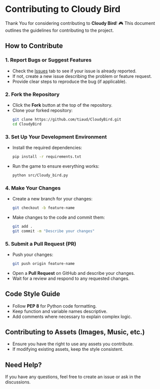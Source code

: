 # **Contributing to Cloudy Bird**  

Thank You for considering contributing to **Cloudy Bird**! 🎮 This document outlines the guidelines for contributing to the project.  

## **How to Contribute**  

### **1. Report Bugs or Suggest Features**  
- Check the [Issues](https://github.com/tiaud/CloudyBird/issues) tab to see if your issue is already reported.  
- If not, create a new issue describing the problem or feature request.  
- Provide clear steps to reproduce the bug (if applicable).  

### **2. Fork the Repository**  
- Click the **Fork** button at the top of the repository.  
- Clone your forked repository:  
  ```bash
  git clone https://github.com/tiaud/CloudyBird.git
  cd CloudyBird
  ```

### **3. Set Up Your Development Environment**  
- Install the required dependencies:  
  ```bash
  pip install -r requirements.txt
  ```
- Run the game to ensure everything works:  
  ```bash
  python src/Cloudy_bird.py
  ```

### **4. Make Your Changes**  
- Create a new branch for your changes:  
  ```bash
  git checkout -b feature-name
  ```
- Make changes to the code and commit them:  
  ```bash
  git add .
  git commit -m "Describe your changes"
  ```

### **5. Submit a Pull Request (PR)**  
- Push your changes:  
  ```bash
  git push origin feature-name
  ```
- Open a **Pull Request** on GitHub and describe your changes.  
- Wait for a review and respond to any requested changes.  

## **Code Style Guide**  
- Follow **PEP 8** for Python code formatting.  
- Keep function and variable names descriptive.  
- Add comments where necessary to explain complex logic.  

## **Contributing to Assets (Images, Music, etc.)**  
- Ensure you have the right to use any assets you contribute.  
- If modifying existing assets, keep the style consistent.  

## **Need Help?**  
If you have any questions, feel free to create an issue or ask in the discussions.